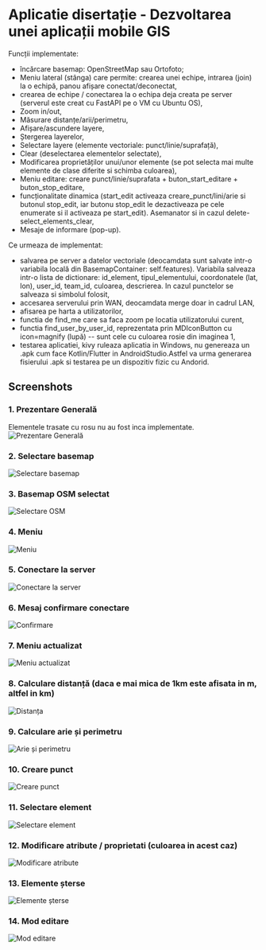 # Aplicatie disertație - Dezvoltarea unei aplicații mobile GIS

Funcții implementate:
  - încărcare basemap: OpenStreetMap sau Ortofoto;
  - Meniu lateral (stânga) care permite: crearea unei echipe, intrarea (join) la o echipă, panou afișare conectat/deconectat,
  - crearea de echipe / conectarea la o echipa deja creata pe server (serverul este creat cu FastAPI pe o VM cu Ubuntu OS),
  - Zoom in/out,
  - Măsurare distanțe/arii/perimetru,
  - Afișare/ascundere layere,
  - Ștergerea layerelor,
  - Selectare layere (elemente vectoriale: punct/linie/suprafață),
  - Clear (deselectarea elementelor selectate),
  - Modificarea proprietăților unui/unor elemente (se pot selecta mai multe elemente de clase diferite si schimba culoarea),
  - Meniu editare: creare punct/linie/suprafata + buton_start_editare + buton_stop_editare,
  - funcționalitate dinamica (start_edit activeaza creare_punct/lini/arie si butonul stop_edit, iar butonu stop_edit le dezactiveaza pe cele enumerate si il activeaza pe start_edit). Asemanator si in cazul delete-select_elements_clear,
  - Mesaje de informare (pop-up).
    
Ce urmeaza de implementat:
  - salvarea pe server a datelor vectoriale (deocamdata sunt salvate intr-o variabila locală din BasemapContainer: self.features). Variabila salveaza intr-o lista de dictionare: id_element, tipul_elementului, coordonatele (lat, lon), user_id, team_id, culoarea, descrierea. In cazul punctelor se salveaza si simbolul folosit,
  - accesarea serverului prin WAN, deocamdata merge doar in cadrul LAN,
  - afisarea pe harta a utilizatorilor,
  - functia de find_me care sa faca zoom pe locatia utilizatorului curent,
  - functia find_user_by_user_id, reprezentata prin MDIconButton cu icon=magnify (lupă) -- sunt cele cu culoarea rosie din imaginea 1,
  - testarea aplicatiei, kivy ruleaza aplicatia in Windows, nu genereaza un .apk cum face Kotlin/Flutter in AndroidStudio.Astfel va urma generarea fisierului .apk si testarea pe un dispozitiv fizic cu Andorid.

## Screenshots

### 1. Prezentare Generală
Elementele trasate cu rosu nu au fost inca implementate.
![Prezentare Generală](img_git/1.png)

### 2. Selectare basemap
![Selectare basemap](<img_git/2 (selectare basemap).png>)

### 3. Basemap OSM selectat
![Selectare OSM](<img_git/3 (basemap_OSM).png>)

### 4. Meniu
![Meniu](<img_git/4 (meniu).png>)

### 5. Conectare la server
![Conectare la server](<img_git/5 (conectare la server).png>)

### 6. Mesaj confirmare conectare
![Confirmare](<img_git/6 (msj_confirmare_conn).png>)

### 7. Meniu actualizat
![Meniu actualizat](<img_git/7 (Meniu_actualizat).png>)

### 8. Calculare distanță (daca e mai mica de 1km este afisata in m, altfel in km)
![Distanța](<img_git/8(distanta).png>)

### 9. Calculare arie și perimetru
![Arie și perimetru](<img_git/9(arie+perimetru).png>)

### 10. Creare punct
![Creare punct](<img_git/10 (creare_pct).png>)

### 11. Selectare element
![Selectare element](<img_git/11 (selectare_elem).png>)

### 12. Modificare atribute / proprietati (culoarea in acest caz)
![Modificare atribute](<img_git/12 (modificare_prop [atribute]).png>)

### 13. Elemente șterse
![Elemente șterse](<img_git/13 (elem sterse).png>)

### 14. Mod editare
![Mod editare](<img_git/14 (mod_editare).png>)
